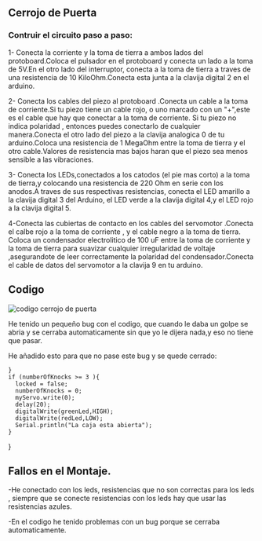 ## Cerrojo de Puerta

### Contruir el circuito paso a paso:

1- Conecta la corriente y la toma de tierra a ambos lados del protoboard.Coloca el pulsador en el protoboard y conecta un lado a la toma de 5V.En el otro lado del interruptor,
conecta a la toma de tierra a traves de una resistencia de 10 KiloOhm.Conecta esta junta a la clavija digital 2 en el arduino.

2- Conecta los cables del piezo al protoboard .Conecta un cable a la toma de corriente.Si tu piezo tiene un cable rojo, o uno marcado con un "+",este es el cable que hay
que conectar a la toma de corriente.
Si tu piezo no indica polaridad , entonces puedes conectarlo de cualquier manera.Conecta el otro lado del piezo a la clavija analogica 0 de tu arduino.Coloca una resistencia 
de 1 MegaOhm entre la toma de tierra y el otro cable.Valores de resistencia mas bajos haran que el piezo sea menos sensible a las vibraciones.

3- Conecta los LEDs,conectados a los catodos (el pie mas corto) a la toma de tierra,y colocando una resistencia de 220 Ohm en serie con los anodos.A traves de sus respectivas 
resistencias, conecta el LED amarillo a la clavija digital 3 del Arduino, el LED verde a la clavija digital 4,y el LED rojo a la clavija digital 5.

4-Conecta las cubiertas de contacto en los cables del servomotor .Conecta el calbe rojo a la toma de corriente , y el cable negro a la toma de tierra. Coloca un condensador
electrolitico de 100 uF entre la toma de corriente y la toma de tierra para suavizar cualquier irregularidad de voltaje ,asegurandote de leer correctamente la polaridad del condensador.Conecta el cable de datos del servomotor a la clavija 9 en tu arduino. 


## Codigo 
![codigo cerrojo de puerta](https://github.com/aRnAu1012/arduino./blob/main/codigo%20cerrojo%20de%20puerta)

He tenido un pequeño bug con el codigo, que cuando le daba un golpe se abria y se cerraba automaticamente sin que yo le dijera nada,y eso no tiene que pasar.

He añadido esto para que no pase este bug y se quede cerrado:

    }
    if (numberOfKnocks >= 3 ){
      locked = false;
      numberOfKnocks = 0;
      myServo.write(0);
      delay(20);
      digitalWrite(greenLed,HIGH);
      digitalWrite(redLed,LOW);
      Serial.println("La caja esta abierta");
    }
 }
 
 
## Fallos en el Montaje. 
-He conectado con los leds, resistencias que no son correctas para los leds , siempre que se conecte resistencias con los leds hay que usar las resistencias azules.

-En el codigo he tenido problemas con un bug porque se cerraba automaticamente.


